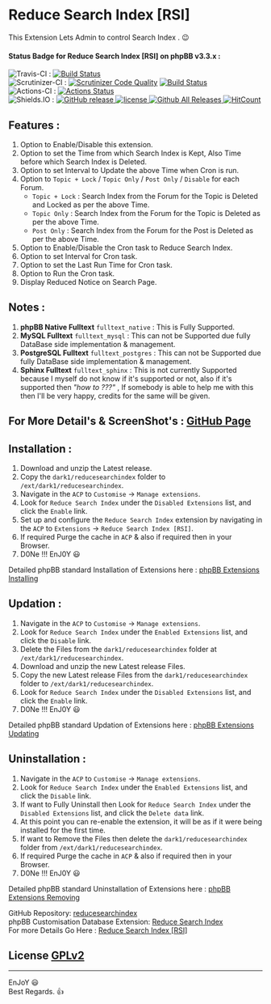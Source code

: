 # Reduce Search Index [RSI]
   
This Extension Lets Admin to control Search Index .  😉   
   
   
#### Status Badge for Reduce Search Index [RSI] on phpBB v3.3.x :   
![Travis-CI](https://img.shields.io/badge/Travis-CI-8000FF.svg) : [![Build Status](https://travis-ci.com/dark-1/reducesearchindex.svg?branch=master)](https://travis-ci.com/dark-1/reducesearchindex)   
![Scrutinizer-CI](https://img.shields.io/badge/Scrutinizer-CI-8000FF.svg) : [![Scrutinizer Code Quality](https://scrutinizer-ci.com/g/dark-1/reducesearchindex/badges/quality-score.png?b=master)](https://scrutinizer-ci.com/g/dark-1/reducesearchindex/?branch=master) [![Build Status](https://scrutinizer-ci.com/g/dark-1/reducesearchindex/badges/build.png?b=master)](https://scrutinizer-ci.com/g/dark-1/reducesearchindex/build-status/master)   
![Actions-CI](https://img.shields.io/badge/Actions-CI-8000FF.svg) : [![Actions Status](https://github.com/dark-1/reducesearchindex/workflows/Actions%20CI/badge.svg)](https://github.com/dark-1/reducesearchindex/actions?workflow=Actions%20CI)   
![Shields.IO](https://img.shields.io/badge/Shields-IO-8000FF.svg?style=flat-square) : [![GitHub release](https://img.shields.io/github/release/dark-1/reducesearchindex.svg?style=flat-square) ![license](https://img.shields.io/github/license/dark-1/reducesearchindex.svg?style=flat-square) ![Github All Releases](https://img.shields.io/github/downloads/dark-1/reducesearchindex/total.svg?style=flat-square) ![HitCount](http://hits.dwyl.io/dark-1/reducesearchindex.svg)](https://github.com/dark-1/reducesearchindex)   
   
   
## **Features :**   
   
1. Option to Enable/Disable this extension.   
2. Option to set the Time from which Search Index is Kept, Also Time before which Search Index is Deleted.   
3. Option to set Interval to Update the above Time when Cron is run.   
4. Option to `Topic + Lock` / `Topic Only` / `Post Only` / `Disable` for each Forum.   
    - `Topic + Lock` : Search Index from the Forum for the Topic is Deleted and Locked as per the above Time.   
    - `Topic Only` : Search Index from the Forum for the Topic is Deleted as per the above Time.   
    - `Post Only` : Search Index from the Forum for the Post is Deleted as per the above Time.   
5. Option to Enable/Disable the Cron task to Reduce Search Index.   
6. Option to set Interval for Cron task.   
7. Option to set the Last Run Time for Cron task.   
8. Option to Run the Cron task.   
9. Display Reduced Notice on Search Page.   
   
   
## **Notes :**   
   
1. **phpBB Native Fulltext** `fulltext_native` : This is Fully Supported.   
2. **MySQL Fulltext** `fulltext_mysql` : This can not be Supported due fully DataBase side implementation & management.   
3. **PostgreSQL Fulltext** `fulltext_postgres` : This can not be Supported due fully DataBase side implementation & management.   
4. **Sphinx Fulltext** `fulltext_sphinx` : This is not currently Supported because I myself do not know if it's supported or not,
also if it's supported then *"how to ???"* , If somebody is able to help me with this then I'll be very happy, credits for the same will be given.   
   
   
## For More Detail's & ScreenShot's : [GitHub Page](https://dark-1.github.io/reducesearchindex/)   
   
   
## **Installation :**   
   
1. Download and unzip the Latest release.   
2. Copy the `dark1/reducesearchindex` folder to `/ext/dark1/reducesearchindex`.   
3. Navigate in the `ACP` to `Customise` -> `Manage extensions`.   
4. Look for `Reduce Search Index` under the `Disabled Extensions` list, and click the `Enable` link.   
5. Set up and configure the `Reduce Search Index` extension by navigating in the `ACP` to `Extensions` -> `Reduce Search Index [RSI]`.   
6. If required Purge the cache in `ACP` & also if required then in your Browser.   
7. D0Ne !!! EnJ0Y  😃   
   
Detailed phpBB standard Installation of Extensions here : [phpBB Extensions Installing](https://www.phpbb.com/extensions/installing/#installing)   
   
   
## **Updation :**   
   
1. Navigate in the `ACP` to `Customise` -> `Manage extensions`.   
2. Look for `Reduce Search Index` under the `Enabled Extensions` list, and click the `Disable` link.   
3. Delete the Files from the `dark1/reducesearchindex` folder at `/ext/dark1/reducesearchindex`.   
4. Download and unzip the new Latest release Files.   
5. Copy the new Latest release Files from the `dark1/reducesearchindex` folder to `/ext/dark1/reducesearchindex`.   
6. Look for `Reduce Search Index` under the `Disabled Extensions` list, and click the `Enable` link.   
7. D0Ne !!! EnJ0Y  😃   
   
Detailed phpBB standard Updation of Extensions here : [phpBB Extensions Updating](https://www.phpbb.com/extensions/installing/#updating)   
   
   
## **Uninstallation :**   
   
1. Navigate in the `ACP` to `Customise` -> `Manage extensions`.   
2. Look for `Reduce Search Index` under the `Enabled Extensions` list, and click the `Disable` link.   
3. If want to Fully Uninstall then Look for `Reduce Search Index` under the `Disabled Extensions` list, and click the `Delete data` link.   
4. At this point you can re-enable the extension, it will be as if it were being installed for the first time.   
5. If want to Remove the Files then delete the `dark1/reducesearchindex` folder from `/ext/dark1/reducesearchindex`.   
6. If required Purge the cache in `ACP` & also if required then in your Browser.   
7. D0Ne !!! EnJ0Y  😃   
   
Detailed phpBB standard Uninstallation of Extensions here : [phpBB Extensions Removing](https://www.phpbb.com/extensions/installing/#removing)   
   
   
GitHub Repository: [reducesearchindex](https://github.com/dark-1/reducesearchindex)   
phpBB Customisation Database Extension: [Reduce Search Index](https://www.phpbb.com/customise/db/extension/reduce_search_index)   
For more Details Go Here : [Reduce Search Index [RSI]](https://dark-1.github.io/reducesearchindex)   
   
## License  [GPLv2](license.txt)   
   
--------------   
EnJoY  😃   
Best Regards.  👍   
   
